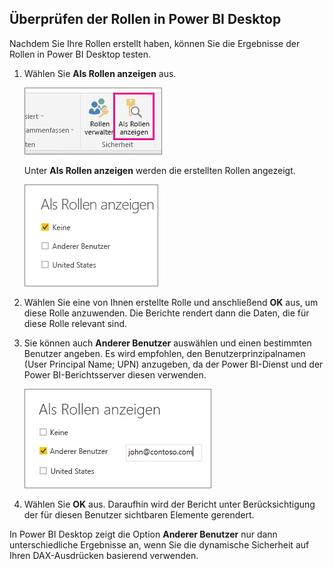 ## <a name="validate-the-roles-within-power-bi-desktop"></a>Überprüfen der Rollen in Power BI Desktop
Nachdem Sie Ihre Rollen erstellt haben, können Sie die Ergebnisse der Rollen in Power BI Desktop testen.

1. Wählen Sie **Als Rollen anzeigen** aus. 

    ![](./media/rls-desktop-view-as-roles/powerbi-desktop-rls-view-as-roles.png)

    Unter **Als Rollen anzeigen** werden die erstellten Rollen angezeigt.

    ![](./media/rls-desktop-view-as-roles/powerbi-desktop-rls-view-as-roles-dialog.png)

3. Wählen Sie eine von Ihnen erstellte Rolle und anschließend **OK** aus, um diese Rolle anzuwenden. Die Berichte rendert dann die Daten, die für diese Rolle relevant sind. 

4. Sie können auch **Anderer Benutzer** auswählen und einen bestimmten Benutzer angeben. Es wird empfohlen, den Benutzerprinzipalnamen (User Principal Name; UPN) anzugeben, da der Power BI-Dienst und der Power BI-Berichtsserver diesen verwenden.

    ![](./media/rls-desktop-view-as-roles/powerbi-desktop-rls-other-user.png)

1. Wählen Sie **OK** aus. Daraufhin wird der Bericht unter Berücksichtigung der für diesen Benutzer sichtbaren Elemente gerendert. 

In Power BI Desktop zeigt die Option **Anderer Benutzer** nur dann unterschiedliche Ergebnisse an, wenn Sie die dynamische Sicherheit auf Ihren DAX-Ausdrücken basierend verwenden. 

